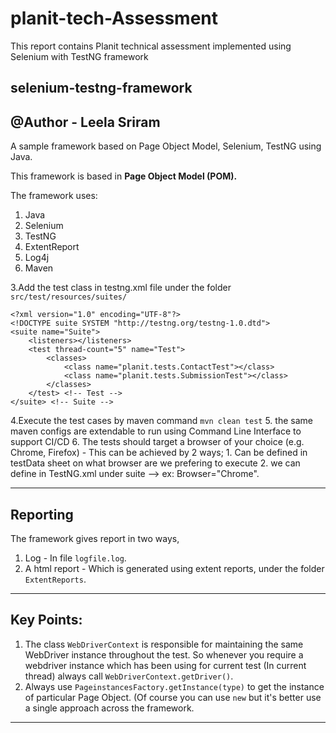 # planit-tech-Assessment
This report contains Planit technical assessment implemented using Selenium with TestNG framework



selenium-testng-framework
---
@Author - Leela Sriram
---
A sample framework based on Page Object Model, Selenium, TestNG using Java.

This framework is based in **Page Object Model (POM).**

The framework uses:

1. Java
2. Selenium
3. TestNG
4. ExtentReport
5. Log4j
6. Maven 

3.Add the test class in testng.xml file under the folder `src/test/resources/suites/`

```
<?xml version="1.0" encoding="UTF-8"?>
<!DOCTYPE suite SYSTEM "http://testng.org/testng-1.0.dtd">
<suite name="Suite">
	<listeners></listeners>
	<test thread-count="5" name="Test">
		<classes>			
			<class name="planit.tests.ContactTest"></class>
			<class name="planit.tests.SubmissionTest"></class>
		</classes>
	</test> <!-- Test -->
</suite> <!-- Suite -->

```
4.Execute the test cases by maven command `mvn clean test`
5. the same maven configs are extendable to run using Command Line Interface to support CI/CD
6. The tests should target a browser of your choice (e.g. Chrome, Firefox) - This can be achieved by 2 ways; 
	1. Can be defined in testData sheet on what browser are we prefering to execute
	2. we can define in TestNG.xml under suite --> ex: Browser="Chrome".

---

Reporting
---
The framework gives report in two ways,

1. Log - In file `logfile.log`.
2. A html report - Which is generated using extent reports, under the folder `ExtentReports`.
---

Key Points:
---

1. The class `WebDriverContext` is responsible for maintaining the same WebDriver instance throughout the test. So whenever you require a webdriver instance which has been using for current test (In current thread) always call `WebDriverContext.getDriver()`.
2. Always use `PageinstancesFactory.getInstance(type)` to get the instance of particular Page Object. (Of course you can use `new` but it's better use a single approach across the framework.

---





